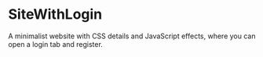 # SiteWithLogin

A minimalist website with CSS details and JavaScript effects, where you can open a login tab and register.
